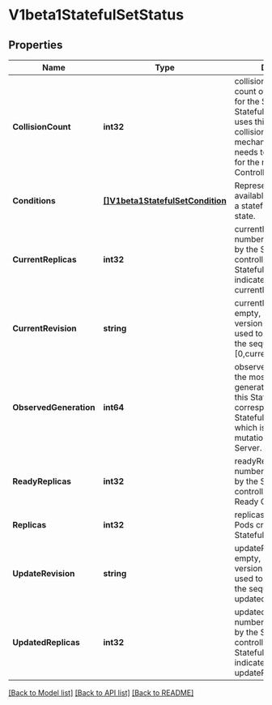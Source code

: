 # V1beta1StatefulSetStatus

## Properties
Name | Type | Description | Notes
------------ | ------------- | ------------- | -------------
**CollisionCount** | **int32** | collisionCount is the count of hash collisions for the StatefulSet. The StatefulSet controller uses this field as a collision avoidance mechanism when it needs to create the name for the newest ControllerRevision. | [optional] 
**Conditions** | [**[]V1beta1StatefulSetCondition**](v1beta1.StatefulSetCondition.md) | Represents the latest available observations of a statefulset&#39;s current state. | [optional] 
**CurrentReplicas** | **int32** | currentReplicas is the number of Pods created by the StatefulSet controller from the StatefulSet version indicated by currentRevision. | [optional] 
**CurrentRevision** | **string** | currentRevision, if not empty, indicates the version of the StatefulSet used to generate Pods in the sequence [0,currentReplicas). | [optional] 
**ObservedGeneration** | **int64** | observedGeneration is the most recent generation observed for this StatefulSet. It corresponds to the StatefulSet&#39;s generation, which is updated on mutation by the API Server. | [optional] 
**ReadyReplicas** | **int32** | readyReplicas is the number of Pods created by the StatefulSet controller that have a Ready Condition. | [optional] 
**Replicas** | **int32** | replicas is the number of Pods created by the StatefulSet controller. | 
**UpdateRevision** | **string** | updateRevision, if not empty, indicates the version of the StatefulSet used to generate Pods in the sequence [replicas-updatedReplicas,replicas) | [optional] 
**UpdatedReplicas** | **int32** | updatedReplicas is the number of Pods created by the StatefulSet controller from the StatefulSet version indicated by updateRevision. | [optional] 

[[Back to Model list]](../README.md#documentation-for-models) [[Back to API list]](../README.md#documentation-for-api-endpoints) [[Back to README]](../README.md)


